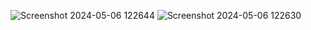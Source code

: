 ![Screenshot 2024-05-06 122644](https://github.com/barani040/Smart-bus-tracking-using-bing-map-API/assets/117928850/59d7fb55-f09a-46fb-a38a-5fda82d6fa87)
![Screenshot 2024-05-06 122630](https://github.com/barani040/Smart-bus-tracking-using-bing-map-API/assets/117928850/b816e716-1d08-447e-90d3-bd72ae7d9cad)
